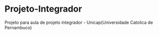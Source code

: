 # Projeto-Integrador
Projeto para aula de projeto integrador - Unicap(Universidade Catolica de Pernambuco)
